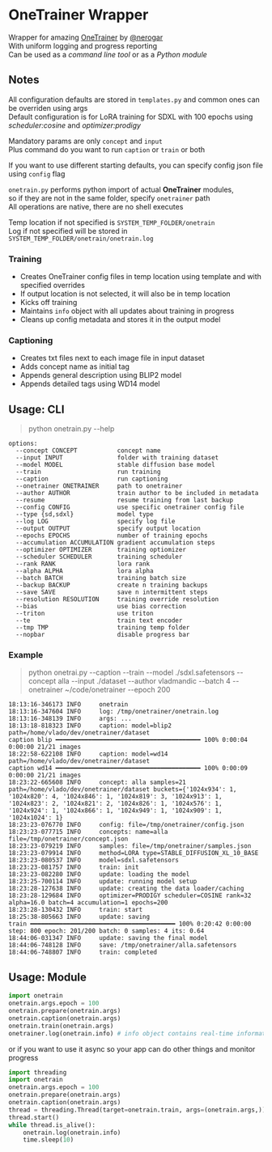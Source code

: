 # OneTrainer Wrapper

Wrapper for amazing [OneTrainer](https://github.com/Nerogar/OneTrainer) by [@nerogar](https://github.com/nerogar)  
With uniform logging and progress reporting  
Can be used as a *command line tool* or as a *Python module*  

## Notes

All configuration defaults are stored in `templates.py` and common ones can be overriden using args  
Default configuration is for LoRA training for SDXL with 100 epochs using *scheduler:cosine* and *optimizer:prodigy*  

Mandatory params are only `concept` and `input`  
Plus command do you want to run `caption` or `train` or both  

If you want to use different starting defaults, you can specify config json file using `config` flag  

`onetrain.py` performs python import of actual **OneTrainer** modules,  
so if they are not in the same folder, specify `onetrainer` path  
All operations are native, there are no shell executes  

Temp location if not specified is `SYSTEM_TEMP_FOLDER/onetrain`  
Log if not specified will be stored in `SYSTEM_TEMP_FOLDER/onetrain/onetrain.log`  

### Training

- Creates OneTrainer config files in temp location using template and with specified overrides
- If output location is not selected, it will also be in temp location
- Kicks off training
- Maintains `info` object with all updates about training in progress  
- Cleans up config metadata and stores it in the output model  

### Captioning

- Creates txt files next to each image file in input dataset
- Adds concept name as initial tag
- Appends general description using BLIP2 model
- Appends detailed tags using WD14 model

## Usage: CLI

> python onetrain.py --help

    options:
      --concept CONCEPT           concept name
      --input INPUT               folder with training dataset
      --model MODEL               stable diffusion base model
      --train                     run training
      --caption                   run captioning
      --onetrainer ONETRAINER     path to onetrainer
      --author AUTHOR             train author to be included in metadata
      --resume                    resume training from last backup
      --config CONFIG             use specific onetrainer config file
      --type {sd,sdxl}            model type
      --log LOG                   specify log file
      --output OUTPUT             specify output location
      --epochs EPOCHS             number of training epochs
      --accumulation ACCUMULATION gradient accumulation steps
      --optimizer OPTIMIZER       training optiomizer
      --scheduler SCHEDULER       training scheduler
      --rank RANK                 lora rank
      --alpha ALPHA               lora alpha
      --batch BATCH               training batch size
      --backup BACKUP             create n training backups
      --save SAVE                 save n intermittent steps
      --resolution RESOLUTION     training override resolution
      --bias                      use bias correction
      --triton                    use triton
      --te                        train text encoder
      --tmp TMP                   training temp folder
      --nopbar                    disable progress bar

### Example

> python onetrai.py --caption --train --model ./sdxl.safetensors --concept alla --input ./dataset --author vladmandic --batch 4 --onetrainer ~/code/onetrainer --epoch 200

    18:13:16-346173 INFO     onetrain
    18:13:16-347604 INFO     log: /tmp/onetrainer/onetrain.log
    18:13:16-348139 INFO     args: ...
    18:13:18-818323 INFO     caption: model=blip2 path=/home/vlado/dev/onetrainer/dataset
    caption blip ━━━━━━━━━━━━━━━━━━━━━━━━━━━━━━━━━━━━━━━━ 100% 0:00:04 0:00:00 21/21 images
    18:22:58-622108 INFO     caption: model=wd14 path=/home/vlado/dev/onetrainer/dataset
    caption wd14 ━━━━━━━━━━━━━━━━━━━━━━━━━━━━━━━━━━━━━━━━ 100% 0:00:09 0:00:00 21/21 images
    18:23:22-665608 INFO     concept: alla samples=21 path=/home/vlado/dev/onetrainer/dataset buckets={'1024x934': 1, '1024x820': 4, '1024x846': 1, '1024x819': 3, '1024x913': 1, '1024x823': 2, '1024x821': 2, '1024x826': 1, '1024x576': 1, '1024x924': 1, '1024x866': 1, '1024x949': 1, '1024x909': 1, '1024x1024': 1}
    18:23:23-076770 INFO     config: file=/tmp/onetrainer/config.json
    18:23:23-077715 INFO     concepts: name=alla file=/tmp/onetrainer/concept.json
    18:23:23-079219 INFO     samples: file=/tmp/onetrainer/samples.json
    18:23:23-079914 INFO     method=LORA type=STABLE_DIFFUSION_XL_10_BASE
    18:23:23-080537 INFO     model=sdxl.safetensors
    18:23:23-081757 INFO     train: init
    18:23:23-082280 INFO     update: loading the model
    18:23:25-700114 INFO     update: running model setup
    18:23:28-127638 INFO     update: creating the data loader/caching
    18:23:28-129684 INFO     optimizer=PRODIGY scheduler=COSINE rank=32 alpha=16.0 batch=4 accumulation=1 epochs=200
    18:23:28-130432 INFO     train: start
    18:25:38-805663 INFO     update: saving
    train ━━━━━━━━━━━━━━━━━━━━━━━━━━━━━━━━━━━━━━━━ 100% 0:20:42 0:00:00 step: 800 epoch: 201/200 batch: 0 samples: 4 its: 0.64
    18:44:06-031347 INFO     update: saving the final model
    18:44:06-748128 INFO     save: /tmp/onetrainer/alla.safetensors
    18:44:06-748807 INFO     train: completed

## Usage: Module

```py
import onetrain
onetrain.args.epoch = 100
onetrain.prepare(onetrain.args)
onetrain.caption(onetrain.args)
onetrain.train(onetrain.args)
onetrainer.log(onetrain.info) # info object contains real-time information about training that can be monitored
```

or if you want to use it async so your app can do other things and monitor progress

```py
import threading
import onetrain
onetrain.args.epoch = 100
onetrain.prepare(onetrain.args)
onetrain.caption(onetrain.args)
thread = threading.Thread(target=onetrain.train, args=(onetrain.args,))
thread.start()
while thread.is_alive():
    onetrain.log(onetrain.info)
    time.sleep(10)
```
